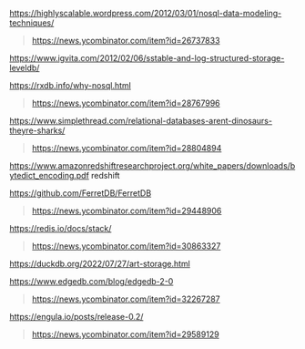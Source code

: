 https://highlyscalable.wordpress.com/2012/03/01/nosql-data-modeling-techniques/
> https://news.ycombinator.com/item?id=26737833

https://www.igvita.com/2012/02/06/sstable-and-log-structured-storage-leveldb/

https://rxdb.info/why-nosql.html
> https://news.ycombinator.com/item?id=28767996

https://www.simplethread.com/relational-databases-arent-dinosaurs-theyre-sharks/
> https://news.ycombinator.com/item?id=28804894

https://www.amazonredshiftresearchproject.org/white_papers/downloads/bytedict_encoding.pdf redshift

https://github.com/FerretDB/FerretDB
> https://news.ycombinator.com/item?id=29448906

https://redis.io/docs/stack/
> https://news.ycombinator.com/item?id=30863327

https://duckdb.org/2022/07/27/art-storage.html
>

https://www.edgedb.com/blog/edgedb-2-0
> https://news.ycombinator.com/item?id=32267287

https://engula.io/posts/release-0.2/
> https://news.ycombinator.com/item?id=29589129

